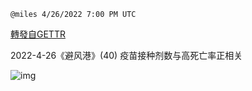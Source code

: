 
`@miles 4/26/2022 7:00 PM UTC`

[轉發自GETTR](https://gettr.com/post/p17594j67ad)

2022-4-26《避风港》(40) 疫苗接种剂数与高死亡率正相关

![img](https://media.gettr.com/group36/origin/2022/04/26/18/45703810-7615-febb-0232-e0696d6d91fb/6383d6c383a688bc0ce747d8282e44b3.jpeg)
